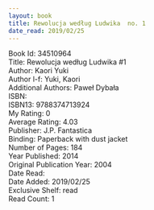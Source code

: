 ```yaml
---
layout: book
title: Rewolucja według Ludwika  no. 1
date_read: 2019/02/25
---
```


Book Id: 34510964<br />
Title: Rewolucja według Ludwika #1<br />
Author: Kaori Yuki<br />
Author l-f: Yuki, Kaori<br />
Additional Authors: Paweł Dybała<br />
ISBN: <br />
ISBN13: 9788374713924<br />
My Rating: 0<br />
Average Rating: 4.03<br />
Publisher: J.P. Fantastica<br />
Binding: Paperback with dust jacket<br />
Number of Pages: 184<br />
Year Published: 2014<br />
Original Publication Year: 2004<br />
Date Read: <br />
Date Added: 2019/02/25<br />
Exclusive Shelf: read<br />
Read Count: 1<br />


